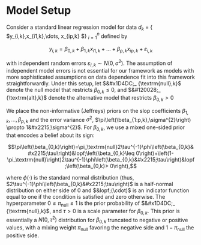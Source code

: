 # Model Setup
Consider a standard linear regression model for data $d_k$ = \{ $y_{i,k},x_{i1,k},\dots, x_{ip,k} $\} $_{i=1}^{n}$ defined by  

$$y_{i,k}=\beta_{0,k}+\beta_{1,k}x_{i1,k}+\dots+\beta_{p,k}x_{ip,k}+\varepsilon_{i,k}$$
 
with independent random errors $\varepsilon_{i,k} \sim N(0, \sigma^{2})$. The assumption of independent model errors is not essential for our framework as models with more sophisticated assumptions on data dependence fit into this framework straightforwardly. Under this setup, let $&#x1D4DC;_ {\textrm{null},k}$ denote the null model that restricts $\beta_{0,k} \le 0$, and $&#120028;_ {\textrm{alt},k}$ denote the alternative model that restricts $\beta_{0,k} > 0$ 

We place the non-informative (Jeffreys) priors on the slop coefficients $\beta_{1,k},\dots,\beta_{p,k}$ and the error variance $\sigma^{2}$, $\pi\left(\beta_{1:p,k},\sigma^{2}\right) \propto 1&#x2215;\sigma^{2}$. For $\beta_{0,k}$, we use a mixed one-sided prior that encodes a belief about its sign: 

$$\pi\left(\beta_{0,k}\right)=\pi_\textrm{null}2\tau^{-1}\phi\left(\beta_{0,k}&#x2215;\tau\right)&Iopf;\left(\beta_{0,k}\leq 0\right)+\left(1-\pi_\textrm{null}\right)2\tau^{-1}\phi\left(\beta_{0,k}&#x2215;\tau\right)&Iopf;\left(\beta_{0,k}> 0\right),$$

where $\phi(\cdot)$ is the standard normal distribution (thus, $2\tau^{-1}\phi\left(\beta_{0,k}&#x2215;\tau\right)$ is a half-normal distribution on either side of 0 and $&Iopf;(\cdot)$ is an indicator function equal to one if the condition is satisfied and zero otherwise. The hyperparameter $0\leq \pi_\textrm{null} \leq 1$ is the prior probability of $&#x1D4DC;_ {\textrm{null},k}$, and $\tau>0$ is a scale parameter for $\beta_{0,k}$. This prior is essentially a $N(0, \tau^{2})$ distribution for $\beta_{0,k}$ truncated to negative or positive values, with a mixing weight $\pi_\textrm{null}$ favoring the negative side and $1-\pi_\textrm{null}$ the positive side. 
